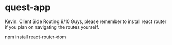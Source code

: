 # quest-app

Kevin: Client Side Routing 9/10
Guys, please remember to install react router if you plan on navigating the routes yourself.

npm install react-router-dom